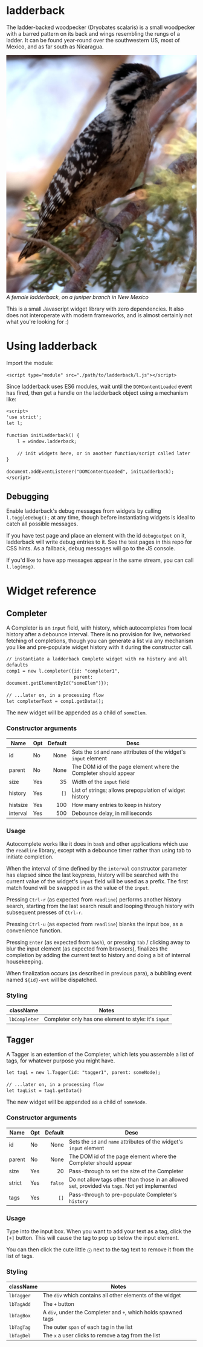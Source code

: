 # ladderback
The ladder-backed woodpecker (Dryobates scalaris) is a small
woodpecker with a barred pattern on its back and wings resembling the
rungs of a ladder. It can be found year-round over the southwestern
US, most of Mexico, and as far south as Nicaragua.

[![Image of a ladderback woodpecker, perched on a juniper twig](ladderback.jpg)](ladderback.jpg)  
_A female ladderback, on a juniper branch in New Mexico_

This is a small Javascript widget library with zero dependencies. It
also does not interoperate with modern frameworks, and is almost
certainly not what you're looking for :)

# Using ladderback

Import the module:

`<script type="module" src="./path/to/ladderback/l.js"></script>`

Since ladderback uses ES6 modules, wait until the `DOMContentLoaded`
event has fired, then get a handle on the ladderback object using a
mechanism like:

```
<script>
'use strict';
let l;

function initLadderback() {
    l = window.ladderback;

    // init widgets here, or in another function/script called later
}

document.addEventListener("DOMContentLoaded", initLadderback);
</script>
```


## Debugging

Enable ladderback's debug messages from widgets by calling
`l.toggleDebug();` at any time, though before instantiating widgets is
ideal to catch all possible messages.

If you have test page and place an element with the id `debugoutput`
on it, ladderback will write debug entries to it. See the test pages
in this repo for CSS hints. As a fallback, debug messages will go to
the JS console.

If you'd like to have app messages appear in the same stream, you can
call `l.log(msg)`.


# Widget reference

## Completer

A Completer is an `input` field, with history, which autocompletes
from local history after a debounce interval. There is no provision
for live, networked fetching of completions, though you can generate a
list via any mechanism you like and pre-populate widget history with
it during the constructor call.

```
// instantiate a ladderback Complete widget with no history and all defaults
comp1 = new l.completer({id: "completer1",
                         parent: document.getElementById("someElem")});

// ...later on, in a processing flow
let completerText = comp1.getData();
```

The new widget will be appended as a child of `someElem`.

### Constructor arguments

| Name     | Opt | Default | Desc                                                                    |
|----------|-----|--------:|-------------------------------------------------------------------------|
| id       | No  | None    | Sets the `id` and `name` attributes of the widget's `input` element     |
| parent   | No  | None    | The DOM id of the page element where the Completer should appear        |
| size     | Yes | 35      | Width of the `input` field                                              |
| history  | Yes | `[]`    | List of strings; allows prepopulation of widget history                 |
| histsize | Yes | 100     | How many entries to keep in history                                     |
| interval | Yes | 500     | Debounce delay, in milliseconds                                         |

### Usage

Autocomplete works like it does in `bash` and other applications which
use the `readline` library, except with a debounce timer rather than
using tab to initiate completion.

When the interval of time defined by the `interval` constructor
parameter has elapsed since the last keypress, history will be
searched with the current value of the widget's `input` field will be
used as a prefix. The first match found will be swapped in as the
value of the `input`.

Pressing `Ctrl-r` (as expected from `readline`) performs another
history search, starting from the last search result and looping
through history with subsequent presses of `Ctrl-r`.

Pressing `Ctrl-u` (as expected from `readline`) blanks the input box,
as a convenience function.

Pressing `Enter` (as expected from `bash`), or pressing `Tab` / clicking
away to blur the input element (as expected from browsers), finalizes the
completion by adding the current text to history and doing a bit of
internal housekeeping.

When finalization occurs (as described in previous para), a bubbling
event named `${id}-evt` will be dispatched.

### Styling

| className     | Notes                                                 |
|---------------|-------------------------------------------------------|
| `lbCompleter` | Completer only has one element to style: it's `input` |



## Tagger

A Tagger is an extention of the Completer, which lets you assemble a
list of tags, for whatever purpose you might have.

```
let tag1 = new l.Tagger(id: "tagger1", parent: someNode);

// ...later on, in a processing flow
let tagList = tag1.getData()
```

The new widget will be appended as a child of `someNode`.

### Constructor arguments

| Name   | Opt | Default | Desc |
|--------|-----|--------:|------|
| id     | No  | None    | Sets the `id` and `name` attributes of the widget's `input` element     |
| parent | No  | None    | The DOM id of the page element where the Completer should appear        |
| size   | Yes | 20      | Pass-through to set the size of the Completer |
| strict | Yes | `false` | Do not allow tags other than those in an allowed set, provided via `tags`. Not yet implemented |
| tags   | Yes | `[]`    | Pass-through to pre-populate Completer's `history` |

### Usage

Type into the input box. When you want to add your text as a tag,
click the `[+]` button. This will cause the tag to pop up below the
input element.

You can then click the cute little `ⓧ` next to the tag text to remove
it from the list of tags.

### Styling

| className   |  Notes |
|-------------|--------------------------------------------------------------------|
| `lbTagger`  | The `div` which contains all other elements of the widget          |
| `lbTagAdd`  | The `+` button                                                     |
| `lbTagBox`  | A `div`, under the Completer and `+`, which holds spawned tags     |
| `lbTagTag`  | The outer `span` of each tag in the list                           |
| `lbTagDel`  | The `x` a user clicks to remove a tag from the list                |

